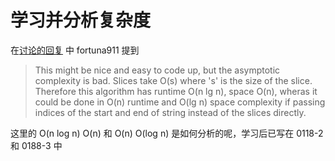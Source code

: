 # 学习并分析复杂度
在[讨论的回复](https://leetcode.com/problems/convert-sorted-array-to-binary-search-tree/discuss/35223/An-easy-Python-solution/195655)
中 fortuna911 提到
> This might be nice and easy to code up, but the asymptotic complexity is bad. Slices take O(s) where 's' is the size of the slice.
Therefore this algorithm has runtime O(n lg n), space O(n), wheras it could be done in O(n) runtime and O(lg n) space complexity if passing indices of the start and end of string instead of the slices directly.


这里的 O(n log n) O(n)
和 O(n) O(log n)
是如何分析的呢，学习后已写在 0118-2 和 0188-3 中